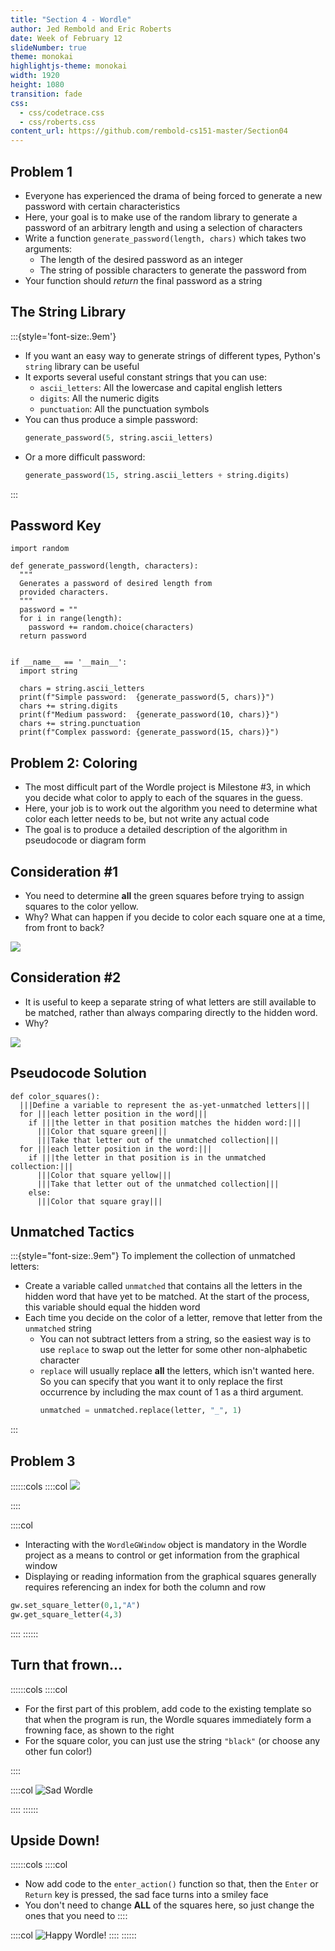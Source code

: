 ```yaml
---
title: "Section 4 - Wordle"
author: Jed Rembold and Eric Roberts
date: Week of February 12
slideNumber: true
theme: monokai
highlightjs-theme: monokai
width: 1920
height: 1080
transition: fade
css:
  - css/codetrace.css
  - css/roberts.css
content_url: https://github.com/rembold-cs151-master/Section04
---
```



## Problem 1
- Everyone has experienced the drama of being forced to generate a new password with certain characteristics
- Here, your goal is to make use of the random library to generate a password of an arbitrary length and using a selection of characters
- Write a function `generate_password(length, chars)` which takes two arguments:
  - The length of the desired password as an integer
  - The string of possible characters to generate the password from
- Your function should _return_ the final password as a string


## The String Library
:::{style='font-size:.9em'}
- If you want an easy way to generate strings of different types, Python's `string` library can be useful
- It exports several useful constant strings that you can use:
  - `ascii_letters`: All the lowercase and capital english letters
  - `digits`: All the numeric digits
  - `punctuation`: All the punctuation symbols
- You can thus produce a simple password: 
  ```python
  generate_password(5, string.ascii_letters)
  ```
- Or a more difficult password: 
  ```python
  generate_password(15, string.ascii_letters + string.digits)
  ```

:::

## Password Key
```{.python style='max-height:800px; font-size:.8em;'}
import random

def generate_password(length, characters):
  """
  Generates a password of desired length from 
  provided characters. 
  """
  password = ""
  for i in range(length):
    password += random.choice(characters)
  return password


if __name__ == '__main__':
  import string

  chars = string.ascii_letters
  print(f"Simple password:  {generate_password(5, chars)}")
  chars += string.digits
  print(f"Medium password:  {generate_password(10, chars)}")
  chars += string.punctuation
  print(f"Complex password: {generate_password(15, chars)}")
```

## Problem 2: Coloring
- The most difficult part of the Wordle project is Milestone #3, in which you decide what color to apply to each of the squares in the guess.
- Here, your job is to work out the algorithm you need to determine what color each letter needs to be, but not write any actual code
- The goal is to produce a detailed description of the algorithm in pseudocode or diagram form


## Consideration #1
- You need to determine **all** the green squares before trying to assign squares to the color yellow.
- Why? What can happen if you decide to color each square one at a time, from front to back?

<div class="fragment">

![](./images/wordle_wrong1_embeds.svg)
</div>

## Consideration #2
- It is useful to keep a separate string of what letters are still available to be matched, rather than always comparing directly to the hidden word.
- Why?

<div class="fragment">

![](./images/wordle_wrong2_embeds.svg)
</div>


## Pseudocode Solution
```{.mypython style='max-height:900px'}
def color_squares():
  |||Define a variable to represent the as-yet-unmatched letters|||
  for |||each letter position in the word|||
    if |||the letter in that position matches the hidden word:|||
      |||Color that square green|||
      |||Take that letter out of the unmatched collection|||
  for |||each letter position in the word:|||
    if |||the letter in that position is in the unmatched collection:|||
      |||Color that square yellow|||
      |||Take that letter out of the unmatched collection|||
    else:
      |||Color that square gray|||
```


## Unmatched Tactics
:::{style="font-size:.9em"}
To implement the collection of unmatched letters:

- Create a variable called `unmatched` that contains all the letters in the hidden word that have yet to be matched. At the start of the process, this variable should equal the hidden word
- Each time you decide on the color of a letter, remove that letter from the `unmatched` string
  - You can not subtract letters from a string, so the easiest way is to use `replace` to swap out the letter for some other non-alphabetic character
  - `replace` will usually replace **all** the letters, which isn't wanted here. So you can specify that you want it to only replace the first occurrence by including the max count of 1 as a third argument.
    ```python
    unmatched = unmatched.replace(letter, "_", 1)
    ```
:::

## Problem 3
::::::cols
::::col
![](./images/wordle_indices.png)

::::

::::col
- Interacting with the `WordleGWindow` object is mandatory in the Wordle project as a means to control or get information from the graphical window
- Displaying or reading information from the graphical squares generally requires referencing an index for both the column and row

```python
gw.set_square_letter(0,1,"A")
gw.get_square_letter(4,3)
```
::::
::::::


## Turn that frown...
::::::cols
::::col
- For the first part of this problem, add code to the existing template so that when the program is run, the Wordle squares immediately form a frowning face, as shown to the right
- For the square color, you can just use the string `"black"` (or choose any other fun color!)

::::

::::col
![Sad Wordle](./images/wordle_sad.png)

::::
::::::

## Upside Down!
::::::cols
::::col
- Now add code to the `enter_action()` function so that, then the `Enter` or `Return` key is pressed, the sad face turns into a smiley face
- You don't need to change **ALL** of the squares here, so just change the ones that you need to
::::

::::col
![Happy Wordle!](./images/wordle_happy.png)
::::
::::::
